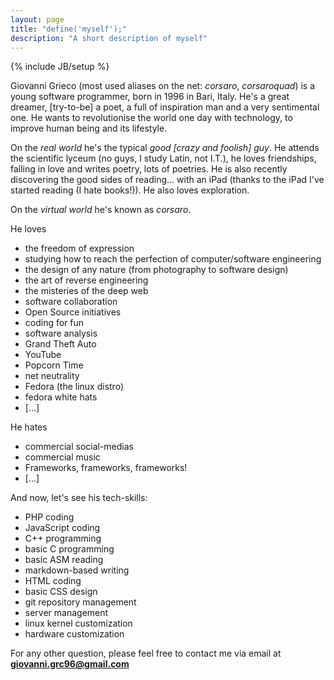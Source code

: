 ```yaml
---
layout: page
title: "define('myself');"
description: "A short description of myself"
---
```

{% include JB/setup %}

Giovanni Grieco (most used aliases on the net: *corsaro*, *corsaroquad*) is a young software programmer, born in 1996 in Bari, Italy. He's a great dreamer, [try-to-be] a poet, a full of inspiration man and a very sentimental one. He wants to revolutionise the world one day with technology, to improve human being and its lifestyle.

On the *real world* he's the typical *good [crazy  and foolish] guy*. He attends the scientific lyceum (no guys, I study Latin, not I.T.), he loves friendships, falling in love and writes poetry, lots of poetries. He is also recently discovering the good sides of reading... with an iPad (thanks to the iPad I've started reading (I hate books!)). He also loves exploration.

On the *virtual world* he's known as *corsaro*.

He loves

- the freedom of expression
- studying how to reach the perfection of computer/software engineering
- the design of any nature (from photography to software design)
- the art of reverse engineering
- the misteries of the deep web
- software collaboration
- Open Source initiatives
- coding for fun
- software analysis
- Grand Theft Auto
- YouTube
- Popcorn Time
- net neutrality
- Fedora (the linux distro)
- fedora white hats
- [...]

He hates

- commercial social-medias
- commercial music
- Frameworks, frameworks, frameworks!
- [...]

And now, let's see his tech-skills:

- PHP coding
- JavaScript coding
- C++ programming
- basic C programming
- basic ASM reading
- markdown-based writing
- HTML coding
- basic CSS design
- git repository management
- server management
- linux kernel customization
- hardware customization

For any other question, please feel free to contact me via email at **giovanni.grc96@gmail.com**